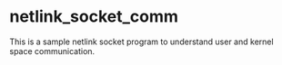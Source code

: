 # netlink_socket_comm
This is a sample netlink socket program to understand user and kernel space communication.
